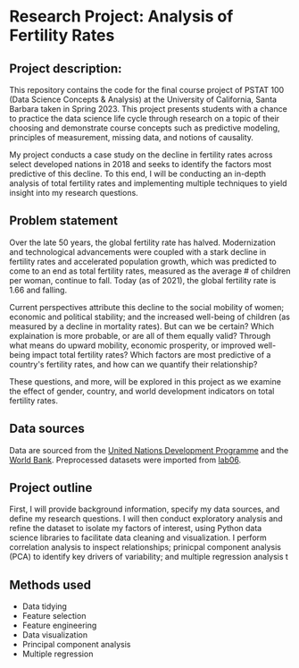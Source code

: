 # Research Project: Analysis of Fertility Rates 

## Project description: 
This repository contains the code for the final course project of PSTAT 100 (Data Science Concepts & Analysis) at the University of California, Santa Barbara taken in Spring 2023. This project presents students with a chance to practice the data science life cycle through research on a topic of their choosing and demonstrate course concepts such as predictive modeling, principles of measurement, missing data, and notions of causality.

My project conducts a case study on the decline in fertility rates across select developed nations in 2018 and seeks to identify the factors most predictive of this decline. To this end, I will be conducting an in-depth analysis of total fertility rates and implementing multiple techniques to yield insight into my research questions.  

## Problem statement
Over the late 50 years, the global fertility rate has halved. Modernization and technological advancements were coupled with a stark decline in fertility rates and accelerated population growth, which was predicted to come to an end as total fertility rates, measured as the average # of children per woman, continue to fall. Today (as of 2021), the global fertility rate is 1.66 and falling.  

Current perspectives attribute this decline to the social mobility of women; economic and political stability; and the increased well-being of children (as measured by a decline in mortality rates). But can we be certain? Which explaination is more probable, or are all of them equally valid? Through what means do upward mobility, economic prosperity, or improved well-being impact total fertility rates? Which factors are most predictive of a country's fertility rates, and how can we quantify their relationship?

These questions, and more, will be explored in this project as we examine the effect of gender, country, and world development indicators on total fertility rates. 

## Data sources
Data are sourced from the [United Nations Development Programme](https://www.undp.org/) and the [World Bank](https://data.worldbank.org/). Preprocessed datasets were imported from [lab06](https://github.com/ucsb-ds/pstat100-content/tree/main/labs/lab6-regression/data). 


## Project outline 
First, I will provide background information, specify my data sources, and define my research questions. I will then conduct exploratory analysis and refine the dataset to isolate my factors of interest, using Python data science libraries to facilitate data cleaning and visualization. I perform correlation analysis to inspect relationships; prinicpal component analysis (PCA) to identify key drivers of variability; and multiple regression analysis t

## Methods used
* Data tidying  
* Feature selection 
* Feature engineering 
* Data visualization
* Principal component analysis
* Multiple regression 
